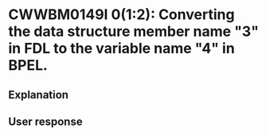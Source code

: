 # CWWBM0149I 0(1:2): Converting the data structure member name "3" in FDL to the variable name "4" in BPEL.

## Explanation

## User response